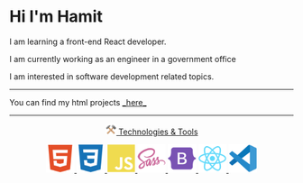 
<h1>Hi I'm Hamit</h1>


<p>I am learning a front-end React developer.</p>

<p>I am currently working as an engineer in a government office</p>

<p>I am interested in software development related topics.</p>


***


<p>You can find my html projects <a href="https://github.com/hamits/websites">_here_ </p>


***


<p align="center"><img src="images/tools.png" width="20px"> Technologies & Tools </p>




<div align="center">    
    <img src="images/html5.svg" width="50px">
    <img src="images/ccs3.svg" width="50px">
    <img src="images/js.svg" width="50px">
    <img src="images/sass.svg" width="50px">
    <img src="images/bootstrap.svg" width="50px">
    <img src="images/react.svg" width="50px">
    <img src="images/vscode.svg" width="50px">
</div>

